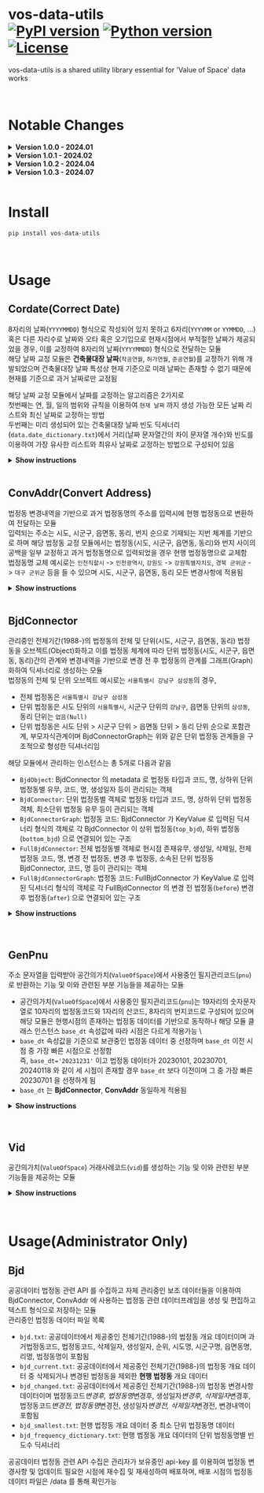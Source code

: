 vos-data-utils <br>
[![PyPI version](https://badge.fury.io/py/vos-data-utils.svg)](https://pypi.org/project/vos-data-utils/)
[![Python version](https://img.shields.io/pypi/pyversions/vos-data-utils)](https://pypi.org/project/vos-data-utils/)
[![License](https://img.shields.io/pypi/l/vos-data-utils.svg)](https://github.com/pandas-dev/vos-data-utils/blob/main/LICENSE)
========

vos-data-utils is a shared utility library essential for 'Value of Space' data works

</br>

# Notable Changes

<details>
<summary><strong>Version 1.0.0 - 2024.01</strong></summary>

<div style="color: gray;">

-   공간의가치 데이터 작업 공용 유틸리티 라이브러리 최초 배포
-   구성원의 개별 라이브러리([vos-mjjo](https://pypi.org/project/vos-mjjo/), [nqnq](https://pypi.org/project/nqnq/)) 기능 통합
-   업데이트
    -   법정동 데이터 업데이트(행정구역 변경사항 반영)
        -   2024년 1월 1일: '경기도 부천시' 관련 행정구역 변경
        -   2024년 1월 18일: '전북특별자치도' 관련 행정구역 변경
    -   법정동 데이터 저장 규칙 업데이트 및 데이터 폴더 구조 업데이트
        -   다중 시점의 법정동 데이터 저장
    -   법정동 관련 모듈 클래스 인스턴스 `base_dt` 속성값 추가 및 `base_dt` 기준으로 적정시점 법정동 읽기 방식 적용
        -   모듈 클래스 인스턴스 생성시 `base_dt` 속성값 이전 시점중 최신 시점 법정동 데이터 선택 및 읽기
    -   genpnu 모듈 업데이트
        -   np.pnu 기반 모듈
        -   모듈 내 함수 리팩터링(refactoring)
        -   모듈 내 함수 타입힌트 강화 및 예외처리 추가
        -   유닛 테스트 코드(`test_genpnu`) 작성
    -   vid 모듈 업데이트
        -   np.pnu 기반 모듈
        -   모듈 내 함수 리팩터링(refactoring)
        -   유닛 테스트 코드(`test_vid`) 작성
    -   배포 관련 업데이트
        -   github action 배포시 파이썬 버전별 빌드(build), 테스트(test) 적용
            -   빌드 및 테스트 파이썬 버전: 3.7, 3.8, 3.9, 3.10, 3.11

</details>
<details>
<summary><strong>Version 1.0.1 - 2024.02</strong></summary>

<div style="color: gray;">

-   업데이트
    -   법정동 데이터 업데이트(행정구역 변경사항 반영)
        -   2024년 2월 1일: '경상북도 영천군 호명읍' 관련 행정구역 변경
    -   날짜 빈도 dictionary 업데이트

</details>
<details>
<summary><strong>Version 1.0.2 - 2024.04</strong></summary>

<div style="color: gray;">

-   업데이트
    -   날짜 빈도 dictionary 업데이트

</details>
<details>
<summary><strong>Version 1.0.3 - 2024.07</strong></summary>

<div style="color: gray;">

-   업데이트
    -   날짜 빈도 dictionary 업데이트

</details>
</br>

# Install

```python
pip install vos-data-utils
```

</br>

# Usage

## Cordate(Correct Date)

8자리의 날짜(`YYYYMMDD`) 형식으로 작성되어 있지 못하고 6자리(`YYYYMM` or `YYMMDD`, ...) 혹은 다른 자리수로 날짜와 오타 혹은 오기입으로 현재시점에서 부적절한 날짜가 제공되었을 경우, 이를 교정하여 8자리의 날짜(`YYYYMMDD`) 형식으로 전달하는 모듈\
해당 날짜 교정 모듈은 **건축물대장 날짜**(`착공연월`, `허가연월`, `준공연월`)를 교정하기 위해 개발되었으며 건축물대장 날짜 특성상 현재 기준으로 미래 날짜는 존재할 수 없기 때문에 현재를 기준으로 과거 날짜로만 교정됨

해당 날짜 교정 모듈에서 날짜를 교정하는 알고리즘은 2가지로\
첫번째는 연, 월, 일의 범위와 규칙을 이용하여 `현재 날짜` 까지 생성 가능한 모든 날짜 리스트와 최신 날짜로 교정하는 방법\
두번째는 미리 생성되어 있는 건축물대장 날짜 빈도 딕셔너리(`data.date_dictionary.txt`)에서 거리(날짜 문자열간의 차이 문자열 개수)와 빈도를 이용하여 가장 유사한 리스트와 최유사 날짜로 교정하는 방법으로 구성되어 있음

<details>
<summary><strong>Show instructions</strong></summary>
<br></br>

**`cordate.get_correct_array`**

-   입력된 문자열을 이용해 날짜 생성 규칙에 따라 현재 날짜까지 생성 가능한 모든 날짜를 리스트로 리턴
-   날짜 생성 규칙이란 연, 월, 일의 범위를 이용하는것으로 연도는 올해연도까지, 월은 1부터 12월까지, 일은 월별로 지정된 일까지를 의미하며 `YYYYMMDD` 형식의 날짜에서 연도는 4자리, 월, 일은 2자리로 표기하지만 자리수 범위는 각 [0:4],[0:2],[0:2] 차지함
-   Example

    -   Run

        ```python
        from vdutils import cordate

        cordate.get_correct_array("99990101")
        cordate.get_correct_array("9990101")
        cordate.get_correct_array("990101")
        cordate.get_correct_array("199901")
        cordate.get_correct_array("019991")
        cordate.get_correct_array("19991")
        cordate.get_correct_array("1999")
        cordate.get_correct_array("9901")

        ```

    -   Output

        ```python
        []
        ["19990101"]
        ["19900101", "19901001", "19990101"]
        ["01990901", "19990101"]
        ["01990901", "19990101"]
        ["01990901", "19990101"]
        ["01990109", "00190909", "01990901", "19990101"]
        ["19900101", "00090901", "19990101"]
        ```

</br>

**`cordate.get_correct_one`**

-   입력된 문자열을 이용해 날짜 생성 규칙에 따라 현재 날짜까지 생성 가능한 모든 날짜 리스트중 가장 최신날짜를 리턴
-   날짜 생성 규칙이란 연,월,일의 범위를 이용하는것으로 연도는 올해연도까지, 월은 1부터 12월까지, 일은 월별로 지정된 일까지를 의미하며 YYYYMMDD 형식의 날짜에서 연도는 4자리, 월, 일은 2자리로 표기하지만 자리수 범위는 각 [0:4],[0:2],[0:2] 차지
-   Example

    -   Run

        ```python
        from vdutils import cordate

        cordate.get_correct_one("99990101")
        cordate.get_correct_one("9990101")
        cordate.get_correct_one("990101")
        cordate.get_correct_one("199901")
        cordate.get_correct_one("019991")
        cordate.get_correct_one("19991")
        cordate.get_correct_one("1999")
        cordate.get_correct_one("9901")

        ```

    -   Output

        ```python
        None
        "19990101"
        "19990101"
        "19990101"
        "19990101"
        "19990101"
        "19990101"
        "19990101"
        ```

</br>

**`cordate.look_up_array`**

-   건축물대장 날짜 빈도 딕셔너리(`data.date_dictionary.txt`) 로드 필요
-   입력된 문자열을 이용해 data 건축물대장 날짜 빈도 딕셔너리(`data.date_dictionary.txt`) 에서 Symspellpy(`max_distance=2`) 알고리즘 적용하여 유사한 날짜 리스트 리턴
-   유사도 가중은 거리, 빈도 순으로 거리가 가까운 순서로 빈도수가 많은 순서로 정렬
-   Example

    -   Run

        ```python
        from vdutils import cordate

        CD = cordate.CorDate()
        CD.load_date_dictionary() # 라이브러리 배포 폴더에 있는 date_dictionary.txt 로드
        CD.look_up_array("99990101")
        ```

    -   Output

        ```python
        [<symspellpy.suggest_item.SuggestItem at 0x7fe5facdab60>,
        <symspellpy.suggest_item.SuggestItem at 0x7fe5fad145e0>,
        <symspellpy.suggest_item.SuggestItem at 0x7fe5fad15960>,
        <symspellpy.suggest_item.SuggestItem at 0x7fe5fad14220>,
        <symspellpy.suggest_item.SuggestItem at 0x7fe5fad164a0>,
        <symspellpy.suggest_item.SuggestItem at 0x7fe5fad151e0>,
        <symspellpy.suggest_item.SuggestItem at 0x7fe5fad155a0>,
        <symspellpy.suggest_item.SuggestItem at 0x7fe5facf5870>,
        <symspellpy.suggest_item.SuggestItem at 0x7fe5fad0c4c0>,
        <symspellpy.suggest_item.SuggestItem at 0x7fe5fad0c520>,
        ...]
        ```

    -   Run

        ```python
        from vdutils import cordate

        CD = cordate.CorDate()
        CD.load_date_dictionary() # 라이브러리 배포 폴더에 있는 date_dictionary.txt 로드

        suggestions = CD.look_up_array("99990101")
        for sugg in suggestions: # symspellpy.suggest_item 타입의 리스트는 반복문을 이용해 값을 확인 가능
            print(sugg)
        ```

    -   Output

        ```python
        19990101, 1, 716 # term, distance, count
        19980101, 2, 1361
        19960101, 2, 1351
        19970101, 2, 1317
        19950101, 2, 1286
        19940101, 2, 1236
        19920101, 2, 870
        19930101, 2, 843
        19910101, 2, 816
        19990901, 2, 743
        ...
        ```

</br>

**`cordate.look_up_one`**

-   건축물대장 날짜 빈도 딕셔너리(`data.date_dictionary.txt`) 로드 필요
-   입력된 문자열을 이용해 data 건축물대장 날짜 빈도 딕셔너리(`data.date_dictionary.txt`) 에서 Symspellpy(`max_distance=2`) 알고리즘 적용하여 거리, 빈도 순으로 유사도 정렬된 날짜 리스트 중 첫번째 날짜(최유사)를 리턴
-   Example

    -   Run

        ```python
        from vdutils import cordate

        CD = cordate.CorDate()
        CD.load_date_dictionary() # 라이브러리 배포 폴더에 있는 date_dictionary.txt 로드
        CD.look_up_one("99990101")
        ```

    -   Output

        ```python
        <symspellpy.suggest_item.SuggestItem at 0x7fe5fad0c190>
        ```

    -   Run

        ```python
        from vdutils import cordate

        CD = cordate.CorDate()
        CD.load_date_dictionary() # 라이브러리 배포 폴더에 있는 date_dictionary.txt 로드
        print(CD.look_up_one("99990101")) # symspellpy.suggest_item 타입의 값 출력문을 이용해 확인 가능
        ```

    -   Output

        ```python
        19990101, 1, 158 # term, distance, count
        ```

</br>

**`cordate.look_up_array_clean`**

-   cordate.look_up_array 와 동일하지만 symspellypy.suggest_item.SuggestItem 타입 리스트를 정렬을 유지한 날짜값만 추출하여 리스트 리턴
-   Example

    -   Run

        ```python
        from vdutils import cordate

        CD = cordate.CorDate()
        CD.load_date_dictionary() # 라이브러리 배포 폴더에 있는 date_dictionary.txt 로드
        CD.look_up_array_clean("99990101")
        ```

    -   Output

        ```python
        ['19990101',
        '19980101',
        '19960101',
        '19970101',
        '19950101',
        '19940101',
        '19920101',
        '19930101',
        '19910101',
        ...]
        ```

</br>

**`cordate.look_up_one_clean`**

-   cordate.look_up_one 과 동일하지만 symspellypy.suggest_item.SuggestItem 타입 리스트를 정렬을 유지한 날짜값만 추출하여 리스트 리턴
-   Example

    -   Run

        ```python
        from vdutils import cordate

        CD = cordate.CorDate()
        CD.load_date_dictionary() # 라이브러리 배포 폴더에 있는 date_dictionary.txt 로드
        CD.look_up_one_clean("99990101")
        ```

    -   Output

        ```python
        '19990101'
        ```

</br>

</details><br>

## ConvAddr(Convert Address)

법정동 변경내역을 기반으로 과거 법정동명의 주소를 입력시에 현행 법정동으로 변환하여 전달하는 모듈\
입력되는 주소는 시도, 시군구, 읍면동, 동리, 번지 순으로 기재되는 지번 체계를 기반으로 하며 해당 법정동 교정 모듈에서는 법정동(시도, 시군구, 읍면동, 동리)와 번지 사이의 공백을 일부 교정하고 과거 법정동명으로 입력되었을 경우 현행 법정동명으로 교체함\
법정동명 교체 예시로는 `인천직할시` -> `인천광역시`, `강원도` -> `강원특별자치도`, `경북 군위군` -> `대구 군위군` 등을 들 수 있으며 시도, 시군구, 읍면동, 동리 모든 변경사항에 적용됨

<details>
<summary><strong>Show instructions</strong></summary>
<br></br>

**`convaddr.correct_simple_spacing`**

-   입력된 주소 문자열(한글로 이루어진 지번 체계 주소)의 2개 이상의 연속된 공백을 단일 공백으로 변환하여 리턴
-   Example

    -   Run

        ```python
        from vdutils import convaddr

        CA = convaddr.ConvAddr()
        print(CA.correct_simple_spacing(addr="서울시 강남구  삼성동 1"))
        ```

    -   Output

        ```python
        서울시 강남구 삼성동 1
        ```

</br>

**`convaddr.correct_smallest_bjd_spacing`**

-   입력된 주소 문자열(한글로 이루어진 지번 체계 주소)의 최소 단위 법정동명("가", "동", "로", "리")과 번지 사이의 공백이 없을경우 단일 공백을 추가하여 리턴
-   Example

    -   Run

        ```python
        from vdutils import convaddr

        CA = convaddr.ConvAddr()
        print(CA.correct_smallest_bjd_spacing(addr="서울시 강남구 삼성동1"))
        ```

    -   Output

        ```python
        서울시 강남구 삼성동 1
        ```

</br>

**`convaddr.correct_changed_bjd`**

-   입력된 주소 문자열(한글로 이루어진 지번 체계 주소)의 과거 법정동명이 존재하면 변경 후 법정동명으로 변환하여 리턴
-   is_log == True 일 경우, 변경 전 후 법정동명을 출력
-   Example

    -   Run

        ```python
        from vdutils import convaddr

        CA = convaddr.ConvAddr()
        print(CA.correct_changed_bjd(addr="강원도 춘천시 서면 현암리 1-1", is_log=False))
        ```

    -   Output

        ```python
        강원특별자치도 춘천시 서면 현암리 1-1
        ```

    -   Run

        ```python
        from vdutils import convaddr

        CA = convaddr.ConvAddr()
        print(CA.correct_changed_bjd(addr="강원도 춘천시 서면 현암리 1-1", is_log=True))
        ```

    -   Output

        ```python
        2024-01-17 14:03:27 | [INFO] | 강원도 춘천시 서면 현암리
        2024-01-17 14:03:27 | [INFO] | 해당 법정동명은 변경되었습니다. 변경전 : [ 강원도 춘천시 서면 현암리 ] 변경후 : [ 강원특별자치도 춘천시 서면 현암리 ]
        강원특별자치도 춘천시 서면 현암리
        ```

</br>

**`convaddr.correct_bjd`**

-   입력된 주소 문자열(한글로 이루어진 지번 체계 주소)의 correct_simple_spacing(법정동 사이 2개 이상의 연속된 공백을 단일 공백으로 변경하는 함수), correct_smallest_bjd_spacing(최소단위 법정동과 번지 사이 공백 수정하는 함수), correct_changed_bjd(과거 법정동명 현행 법정동명으로 교정하는 함수) 순차적으로 실행하여 교정된 현행 주소 문자열을 리턴
-   is_log == True 일 경우, 변경 전 후 법정동명을 출력
-   Example

    -   Run

        ```python
        from vdutils import convaddr

        CA = convaddr.ConvAddr()
        print(CA.correct_bjd(addr="서울시 강남구 삼성동 1", is_log=False))
        ```

    -   Output

        ```python
        서울시 강남구 삼성동 1
        ```

    -   Run

        ```python
        from vdutils import convaddr

        CA = convaddr.ConvAddr()
        print(CA.correct_bjd(addr="강원도춘천시 서면 현암리 1-1", is_log=False))
        print(CA.correct_bjd(addr="강원도 춘천 시 서면 현암리 1-1", is_log=False))
        print(CA.correct_bjd(addr="강원도 춘천시 서면 현암리", is_log=False))
        print(CA.correct_bjd(addr="강원도 춘천시 서면 현암리 1-1", is_log=False))
        print(CA.correct_bjd(addr="강원도 춘천시 서면 현암리1-1", is_log=False))
        print(CA.correct_bjd(addr="강원도   춘천시 서면 현암리 1-1", is_log=False))
        ```

    -   Output

        ```python
        강원도춘천시 서면 현암리 1-1 # 시도, 시군구와 같이 최소단위 법정동의 띄어쓰기가 올바르지 않을 경우, 변환 불가
        강원도 춘천 시 서면 현암리 1-1 # 시도, 시군구와 같이 최소단위 법정동의 띄어쓰기가 올바르지 않을 경우, 변환 불가
        강원특별자치도 춘천시 서면 현암리
        강원특별자치도 춘천시 서면 현암리 1-1
        강원특별자치도 춘천시 서면 현암리 1-1
        강원특별자치도 춘천시 서면 현암리 1-1
        ```

    </details><br>

## BjdConnector

관리중인 전체기간(1988-)의 법정동의 전체 및 단위(시도, 시군구, 읍면동, 동리) 법정동을 오브젝트(Object)화하고 이를 법정동 체계에 따라 단위 법정동(시도, 시군구, 읍면동, 동리)간의 관계와 변경내역을 기반으로 변경 전 후 법정동의 관계를 그래프(Graph)화하여 딕셔너리로 생성하는 모듈\
법정동의 전체 및 단위 오브젝트 예시로는 `서울특별시 강남구 삼성동`의 경우,

-   전체 법정동은 `서울특별시 강남구 삼성동`
-   단위 법정동은 시도 단위의 `서울특별시`, 시군구 단위의 `강남구`, 읍면동 단위의 `삼성동`, 동리 단위는 `없음(Null)`
-   단위 법정동은 시도 단위 > 시군구 단위 > 읍면동 단위 > 동리 단위 순으로 포함관계, 부모자식관계이며 BjdConnectorGraph는 위와 같은 단위 법정동 관계들을 구조적으로 형성한 딕셔너리임

해당 모듈에서 관리하는 인스턴스는 총 5개로 다음과 같음

-   `BjdObject`: BjdConnector 의 metadata 로 법정동 타입과 코드, 명, 상하위 단위 법정동별 유무, 코드, 명, 생성일자 등이 관리되는 객체
-   `BjdConnector`: 단위 법정동별 객체로 법정동 타입과 코드, 명, 상하위 단위 법정동 객체, 최소단위 법정동 유무 등이 관리되는 객체
-   `BjdConnectorGraph`: 법정동 코드: BjdConnector 가 KeyValue 로 입력된 딕셔너리 형식의 객체로 각 BjdConnector 이 상위 법정동(`top_bjd`), 하위 법정동(`bottom_bjd`) 으로 연결되어 있는 구조
-   `FullBjdConnector`: 전체 법정동별 객체로 현시점 존재유무, 생성일, 삭제일, 전체 법정동 코드, 명, 변경 전 법정동, 변경 후 법정동, 소속된 단위 법정동 BjdConnector, 코드, 명 등이 관리되는 객체
-   `FullBjdConnectorGraph`: 법정동 코드: FullBjdConnector 가 KeyValue 로 입력된 딕셔너리 형식의 객체로 각 FullBjdConnector 의 변경 전 법정동(`before`) 변경 후 법정동(`after`) 으로 연결되어 있는 구조

<details>
<summary><strong>Show instructions</strong></summary>
<br></br>

**`BjdConnectorGraph`**

-   단위 법정동 커넥터 그래프(Graph) 클래스
-   단위 법정동 커넥터 그래프(Graph) 는 **단위 법정동간의 관계**를 정의한 그래프
    ```
    |-- 시도 (Node)
    |   |
    |   |-- 시군구 (Node)
    |   |   |
    |   |   |-- 읍면동 (Node)
    |   |   |   |
    |   |   |   |-- 동리 (Node)
    |   |   |   |-- 동리 (Node)
    |   |   |   |-- ...
    |   |   |-- 읍면동 (Node)
    |   |   |   |
    |   |   |   |-- 동리 (Node)
    |   |   |   |-- 동리 (Node)
    |   |   |   |-- ...
    |   |   |-- ...
    |   |
    |   |-- 시군구 (Node)
    |   |   |
    |   |   |-- 읍면동 (Node)
    |   |   |-- 읍면동 (Node)
    |   |   |-- ...
    |   |-- ...
    |-- ...
    ```
-   단위 법정동 커넥터 그래프(Graph) 는 단위 법정동 커넥터(Connector)들을 생성하고 관계를 설정하여 각 단위 법정동 커넥터(Connector)의 값을 업데이트 함. 또한 결과물을 key, value{단위 법정동 코드: 단위 법정동 커넥터(Connector)} 형태의 딕셔너리(dictionary) `bjd_connectors` 와 데이터프레임(pandas.DataFrame()) `bjd_current_df` 로 생성하고 편집하여 보유함
-   Example

    -   Run

        ```python
        from vdutils.bjdconnector import BjdConnectorGraph

        BCG = BjdConnectorGraph()
        BCG.bjd_connectors
        ```

    -   Output

        ```
        {'1100000000': BjdConnector(),
        '1111000000': BjdConnector(),
        '1111010100': BjdConnector(),
        '1111010200': BjdConnector(),
        '1111010300': BjdConnector(),
        '1111010400': BjdConnector(),
        '1111010500': BjdConnector(),
        '1111010600': BjdConnector(),
        '1111010700': BjdConnector(),
        '1111010800': BjdConnector(),
        '1111010900': BjdConnector(),
        ...}
        ```

</br>

**`BjdConnector`**

-   단위 법정동 커넥터(Connector) 클래스
-   단위 법정동 커넥터(Connector) 는 해당 단위 법정동의 오브젝트(Object)를 메타데이터(metadata)로 보유하며, 단위 법정동 코드(`bjd_cd`), 단위 법정동 명(`bjd_nm`), 단위 법정동 타입(`typ`), 상위 법정동 코드 리스트(`top_bjd_cd`), 상위 법정동 명 리스트(`top_bjd_nm`), 상위 법정동 커넥터(`top_bjd`), 하위 법정동 코드(`bottom_bjd_cd`), 하위 법정동 명(`bottom_bjd_nm`), 하위 법정동 커넥터(`bottom_bjd`) 등의 데이터를 포함하고 있음
-   단위 법정동 커넥터 구조는 아래와 같음

    -   Class

        ```python
        @dataclass
        class BjdConnector():

            def __init__(
                self,
                bjd_cd: str,
                full_bjd_nm: str
            ):
                self.typ: str = None
                self.bjd_cd: str = bjd_cd
                self.bjd_nm: str = None
                self.full_bjd_nm: str = full_bjd_nm
                self.metadata: BjdObject() = None
                self.top_bjd_typ: Optional[str] = None
                self.top_bjd_cd: List[str] = []
                self.top_bjd_nm: List[str] = []
                self.top_bjd: List[BjdConnector()] = []
                self.bottom_bjd_cd: List[str] = []
                self.bottom_bjd_nm: List[str] = []
                self.bottom_bjd: List[BjdConnector()] = []
                self.is_smallest: bool = None
                self._update_metadata()
                self._update_top_bjd()
        ```

-   Example

    -   Run

        ```python
        from vdutils.bjdconnector import BjdConnectorGraph

        BCG = BjdConnectorGraph()
        BCG.bjd_connectors.get('1100000000')._print()
        ```

    -   Output

        ```
        typ: sido
        bjd_cd: 1100000000
        bjd_nm: 서울특별시
        full_bjd_nm: 서울특별시
        metadata: BjdObject()
        top_bjd_typ: None
        top_bjd_cd: []
        top_bjd_nm: []
        top_bjd: []
        bottom_bjd_cd: ['1111000000', '1114000000', '1117000000', '1120000000', '1121500000', '1123000000', '1126000000', '1129000000', '1130500000', '1132000000', '1135000000', '1138000000', '1141000000', '1144000000', '1147000000', '1150000000', '1153000000', '1154500000', '1156000000', '1159000000', '1162000000', '1165000000', '1168000000', '1171000000', '1174000000']
        bottom_bjd_nm: ['종로구', '중구', '용산구', '성동구', '광진구', '동대문구', '중랑구', '성북구', '강북구', '도봉구', '노원구', '은평구', '서대문구', '마포구', '양천구', '강서구', '구로구', '금천구', '영등포구', '동작구', '관악구', '서초구', '강남구', '송파구', '강동구']
        bottom_bjd: [BjdConnector(), BjdConnector(), BjdConnector(), BjdConnector(), BjdConnector(), BjdConnector(), BjdConnector(), BjdConnector(), BjdConnector(), BjdConnector(), BjdConnector(), BjdConnector(), BjdConnector(), BjdConnector(), BjdConnector(), BjdConnector(), BjdConnector(), BjdConnector(), BjdConnector(), BjdConnector(), BjdConnector(), BjdConnector(), BjdConnector(), BjdConnector(), BjdConnector()]
        is_smallest: False
        ```

</br>

**`BjdObject`**

-   단위 법정동 오브젝트(Object) 클래스
-   단위 법정동 오브젝트(Object) 는 해당 단위 법정동의 단위 법정동 코드(`bjd_cd`), 단위 법정동 명(`bjd_nm`), 단위 법정동 타입(`typ`) 등의 데이터를 포함하고 있음
-   BjdConnector 의 메타데이터(metadata) 값으로 되어있음
-   단위 법정동 오브젝트(Object) 구조는 아래와 같음

    -   Class

        ```python
        @dataclass
        class BjdObject():

            def __init__(
                self,
                bjd_cd: str,
                full_bjd_nm: str
            ):
                self.bjd_cd: str = bjd_cd
                self.full_bjd_nm: str = full_bjd_nm
                self.typ: str = None
                self.sido: Optional[bool] = None
                self.sgg: Optional[bool] = None
                self.emd: Optional[bool] = None
                self.ri: Optional[bool] = None
                self.sido_nm: Optional[str] = None
                self.sgg_nm: Optional[str] = None
                self.emd_nm: Optional[str] = None
                self.ri_nm: Optional[str] = None
                self.sido_cd: Optional[str] = None
                self.sgg_cd: Optional[str] = None
                self.emd_cd: Optional[str] = None
                self.ri_cd: Optional[str] = None
                self.bjd_nm: str = None
                self._prepare()
        ```

-   Example

    -   Run

        ```python
        from vdutils.bjdconnector import BjdConnectorGraph

        BCG = BjdConnectorGraph()
        BCG.bjd_connectors.get('1100000000').metadata._print()
        ```

    -   Output

        ```
        bjd_cd: 1100000000
        bjd_nm: 서울특별시
        full_bjd_nm: 서울특별시
        typ: sido
        sido: True
        sgg: None
        emd: None
        ri: None
        sido_nm: 서울특별시
        sgg_nm: None
        emd_nm: None
        ri_nm: None
        sido_cd: 1100000000
        sgg_cd: None
        emd_cd: None
        ri_cd: None
        ```

</br>

**`FullBjdConnectorGraph`**

-   법정동 커넥터 그래프(Graph) 클래스
-   법정동 커넥터 그래프(Graph) 는 BjdConnectorGraph 에 **변경 전 후 관계**를 추가한 그래프
-   법정동 커넥터 그래프(Graph) 는 법정동 커넥터(Connector)들을 생성하고 관계를 설정하여 각 법정동 커넥터(Connector)의 값을 업데이트 함. 또한 결과물을 key, value{법정동 코드: 법정동 커넥터(Connector)} 형태의 딕셔너리(dictionary) `full_bjd_connectors` 와 데이터프레임(pandas.DataFrame()) `bjd_df` 로 생성하고 편집하여 보유함
-   Example

    -   Run

        ```python
        from vdutils.bjdconnector import FullBjdConnectorGraph

        FBCG = FullBjdConnectorGraph()
        FBCG.bjd_connectors
        ```

    -   Output

        ```
        {'1100000000': FullBjdConnector(),
        '1111000000': FullBjdConnector(),
        '1111010100': FullBjdConnector(),
        '1111010200': FullBjdConnector(),
        '1111010300': FullBjdConnector(),
        '1111010400': FullBjdConnector(),
        '1111010500': FullBjdConnector(),
        '1111010600': FullBjdConnector(),
        '1111010700': FullBjdConnector(),
        '1111010800': FullBjdConnector(),
        '1111010900': FullBjdConnector(),
        ...}
        ```

</br>

**`FullBjdConnector`**

-   법정동 커넥터(Connector) 클래스
-   법정동 커넥터(Connector) 는 법정동 코드(`full_bjd_cd`), 법정동 명(`full_bjd_nm`), 현재 존재 여부(`is_exist`), 생성일(`created_dt`), 삭제일(`deleted_dt`), 변경 전 법정동 코드(`before_bjd_cd`), 변경 전 법정동 커넥터 리스트(`before`), 변경 후 법정동 커넥터 리스트(`after`), 각 단위 법정동별 BjdConnector(`sido_bjd_connector`, `sgg_bjd_connector`, `emd_bjd_connector`, `ri_bjd_connector`) 등의 데이터를 포함하고 있음
-   변경 전 법정동 커넥터 리스트(`before`)와 변경 후 법정동 커넥터 리스트(`after`)가 리스트 타입인 이유는 여러 법정동의 일정 영역을 분리해서 새로운 법정동이 생성되거나 사라지는 등의 법정동의 관계가 일대일 관계가 일대다 혹은 다대일 관계와 같은 예외적인 경우도 존재하기 때문
-   법정동 커넥터 구조는 아래와 같음

    -   Class

        ```python
        @dataclass
        class FullBjdConnector():

            def __init__(
                self,
                full_bjd_cd: str,
                full_bjd_nm: str,
                created_dt: str,
                deleted_dt: str,
                before_bjd_cd: str
            ):
                self.full_bjd_cd: str = full_bjd_cd
                self.full_bjd_nm: str = full_bjd_nm
                self.is_exist: bool = None
                self.created_dt: Optional[str] = created_dt
                self.deleted_dt: Optional[str] = deleted_dt
                self.before_bjd_cd: Optional[str] = before_bjd_cd
                self.before: List[FullBjdConnector] = []
                self.after: List[FullBjdConnector] = []
                self.is_smallest: bool = None
                self.sido: Optional[bool] = None
                self.sgg: Optional[bool] = None
                self.emd: Optional[bool] = None
                self.ri: Optional[bool] = None
                self.sido_nm: Optional[str] = None
                self.sgg_nm: Optional[str] = None
                self.emd_nm: Optional[str] = None
                self.ri_nm: Optional[str] = None
                self.sido_cd: Optional[str] = None
                self.sgg_cd: Optional[str] = None
                self.emd_cd: Optional[str] = None
                self.ri_cd: Optional[str] = None
                self.sido_bjd_connector: Optional[BjdConnector] = None
                self.sgg_bjd_connector: Optional[BjdConnector] = None
                self.emd_bjd_connector: Optional[BjdConnector] = None
                self.ri_bjd_connector: Optional[BjdConnector] = None
                self.is_exist = self._get_is_exist()
                self._get_bjd_connectors()
        ```

-   Example

    -   Run

        ```python
        from vdutils.bjdconnector import FullBjdConnectorGraph

        FBCG = FullBjdConnectorGraph()
        FBCG.full_bjd_connectors.get('5100000000')._print()
        ```

    -   Output

        ```
        full_bjd_cd: 5100000000
        full_bjd_nm: 강원특별자치도
        is_exist: True
        created_dt: 2023-06-09
        deleted_dt: None
        before: [FullBjdConnector()]
        after: []
        is_smallest: None
        sido: True
        sgg: None
        emd: None
        ri: None
        sido_nm: 강원특별자치도
        sgg_nm: None
        emd_nm: None
        ri_nm: None
        sido_cd: 5100000000
        sgg_cd: None
        emd_cd: None
        ri_cd: None
        sido_bjd_connector: BjdConnector()
        sgg_bjd_connector: None
        emd_bjd_connector: None
        ri_bjd_connector: None
        ```

    -   Run

        ```python
        # 5100000000 의 단위 법정동별 BjdConnector 또한 조회 가능하며 5100000000 의 경우, 시도 단위 법정동이므로 시도 단위 BjdConnector 를 조회하면 아래와 같은 출력을 확인가능 함
        FBCG.full_bjd_connectors.get('5100000000').sido_bjd_connector._print()
        ```

    -   Output

        ```
        typ: sido
        bjd_cd: 5100000000
        bjd_nm: 강원특별자치도
        full_bjd_nm: 강원특별자치도
        metadata: BjdObject()
        top_bjd_typ: None
        top_bjd_cd: []
        top_bjd_nm: []
        top_bjd: []
        bottom_bjd_cd: ['5111000000', '5113000000', '5115000000', '5117000000', '5119000000', '5121000000', '5123000000', '5172000000', '5173000000', '5175000000', '5176000000', '5177000000', '5178000000', '5179000000', '5180000000', '5181000000', '5182000000', '5183000000']
        bottom_bjd_nm: ['춘천시', '원주시', '강릉시', '동해시', '태백시', '속초시', '삼척시', '홍천군', '횡성군', '영월군', '평창군', '정선군', '철원군', '화천군', '양구군', '인제군', '고성군', '양양군']
        bottom_bjd: [BjdConnector(), BjdConnector(), BjdConnector(), BjdConnector(), BjdConnector(), BjdConnector(), BjdConnector(), BjdConnector(), BjdConnector(), BjdConnector(), BjdConnector(), BjdConnector(), BjdConnector(), BjdConnector(), BjdConnector(), BjdConnector(), BjdConnector(), BjdConnector()]
        is_smallest: False
        ```

    -   Run

        ```python
        # 5100000000 의 변경 전 법정동 데이터는 .before 를 통해서 조회 가능하며 해당 데이터는 리스트 타입이기 때문에 순서값을 지정해줘야 함
        # 다수의 법정동의 일부 영역에서 분리되어 생성된 예외적인 경우도 존재하나 일반적으로는 첫번째 값으로 조회가능 함
        FBCG.full_bjd_connectors.get('5100000000').before[0]._print()
        ```

    -   Output

        ```
        full_bjd_cd: 4200000000
        full_bjd_nm: 강원도
        is_exist: False
        created_dt: 1988-04-23
        deleted_dt: 2023-06-09
        before: []
        after: [FullBjdConnector()] # 변경 전 법정동 데이터이므로 after 에 변경 후 법정동 데이터가 존재
        is_smallest: None
        sido: True
        sgg: None
        emd: None
        ri: None
        sido_nm: 강원도
        sgg_nm: None
        emd_nm: None
        ri_nm: None
        sido_cd: 4200000000
        sgg_cd: None
        emd_cd: None
        ri_cd: None
        sido_bjd_connector: BjdConnector()
        sgg_bjd_connector: None
        emd_bjd_connector: None
        ri_bjd_connector: None
        ```

    -   Run

        ```python
        # 5100000000 의 변경 전 법정동 데이터의 단위 법정동별 BjdConnector 또한 조회 가능하며 5100000000 의 변경 전 법정동 데이터 경우도 시도 단위 법정동이므로 시도 단위 BjdConnector 를 조회하면 아래와 같은 출력을 확인가능 함
        FBCG.full_bjd_connectors.get('5100000000').before[0].sido_bjd_connector._print()
        ```

    -   Output

        ```
        typ: sido
        bjd_cd: 4200000000
        bjd_nm: 강원도
        full_bjd_nm: 강원도
        metadata: BjdObject()
        top_bjd_typ: None
        top_bjd_cd: []
        top_bjd_nm: []
        top_bjd: []
        bottom_bjd_cd: ['4205000000', '4211000000', '4213000000', '4215000000', '4217000000', '4219000000', '4221000000', '4223000000', '4271000000', '4271500000', '4272000000', '4273000000', '4274000000', '4274500000', '4275000000', '4276000000', '4277000000', '4278000000', '4279000000', '4280000000', '4281000000', '4282000000', '4283000000', '4284000000', '4285000000']
        bottom_bjd_nm: ['울진군', '춘천시', '원주시', '강릉시', '동해시', '태백시', '속초시', '삼척시', '춘성군', '춘천군', '홍천군', '횡성군', '원성군', '원주군', '영월군', '평창군', '정선군', '철원군', '화천군', '양구군', '인제군', '고성군', '양양군', '명주군', '삼척군']
        bottom_bjd: [BjdConnector(), BjdConnector(), BjdConnector(), BjdConnector(), BjdConnector(), BjdConnector(), BjdConnector(), BjdConnector(), BjdConnector(), BjdConnector(), BjdConnector(), BjdConnector(), BjdConnector(), BjdConnector(), BjdConnector(), BjdConnector(), BjdConnector(), BjdConnector(), BjdConnector(), BjdConnector(), BjdConnector(), BjdConnector(), BjdConnector(), BjdConnector(), BjdConnector()]
        is_smallest: False
        ```

</details><br>
<br>

## GenPnu

주소 문자열을 입력받아 공간의가치(`ValueOfSpace`)에서 사용중인 필지관리코드(`pnu`)로 반환하는 기능 및 이와 관련된 부분 기능들을 제공하는 모듈

-   공간의가치(`ValueOfSpace`)에서 사용중인 필지관리코드(`pnu`)는 19자리의 숫자문자열로 10자리의 법정동코드와 1자리의 산코드, 8자리의 번지코드로 구성되어 있으며 해당 모듈은 현행시점의 존재하는 법정동 데이터를 기반으로 동작하나 해당 모듈 클래스 인스턴스 `base_dt` 속성값에 따라 시점은 다르게 적용가능 \
-   `base_dt` 속성값을 기준으로 보관중인 법정동 데이터 중 선정하며 `base_dt` 이전 시점 중 가장 빠른 시점으로 선정함\
    즉, `base_dt='20231231'` 이고 법정동 데이터가 20230101, 20230701, 20240118 와 같이 세 시점이 존재할 경우 `base_dt` 보다 이전이며 그 중 가장 빠른 20230701 을 선정하게 됨
-   `base_dt` 는 **BjdConnector**, **ConvAddr** 동일하게 적용됨

<details>
<summary><strong>Show instructions</strong></summary>
<br></br>

**`genpnu(GeneratePNU)`**

-   초기 모듈 인스턴스 생성시 `base_dt(default=None)` 를 제공하지 않으면 보유중인 법정동 데이터 중 최신 시점으로 호출하며 `base_dt` 전달시에는 위의 base_dt 설명과 동일하게 동작하며 호출된 법정동 데이터 시점을 로그로 출력함
-   Example

    -   Run

        ```python
        from vdutils.genpnu import GenPnu

        GP = GenPnu()
        ```

    -   Output

        ```
        YYYY-MM-DD HH:MM:SS | [INFO] | 적용 법정동 데이터 시점: 20240118
        ```

    -   Run

        ```python
        from vdutils.genpnu import GenPnu

        GP = GenPnu(base_dt='20231231')
        ```

    -   Output

        ```
        YYYY-MM-DD HH:MM:SS | [INFO] | 적용 법정동 데이터 시점: 20230701
        ```

<br>

**`genpnu.get_bjd_cd`**

-   입력된 문자열(한글 법정동명)의 법정동 코드로 리턴
-   입력 문자열은 string 타입이어야 하며, 한글과 숫자, 공백으로만 이루어진 문자열이어야 함
-   입력된 문자열의 타입과 형식 오류는 예외 처리되나 이 외의 경우 예외형식의 응답을 반환하며 error, msg 를 통해 예외유무를 확인할 수 있음
-   Example

    -   Run

        ```python
        from vdutils.genpnu import GenPnu

        GP = GenPnu()
        GP.get_bjd_cd(bjd_nm='서울특별시 강남구 삼성동') # 정상적인 법정동명 입력
        ```

    -   Output

        ```
        {'error': False,
        'bjd_cd': '1168010500',
        'deleted_dt': None,
        'base_dt': '2024-01-18',
        'msg': ''}
        ```

    -   Run

        ```python
        from vdutils.genpnu import GenPnu

        GP = GenPnu()
        GP.get_bjd_cd(bjd_nm='부산광역시 강남구 삼성동') # 비정상적인 법정동명 입력
        ```

    -   Output

        ```
        {'error': True,
        'bjd_cd': None,
        'deleted_dt': None,
        'base_dt': '2024-01-18',
        'msg': "'부산광역시 강남구 삼성동' is not a valid legal district name"}
        ```

<br>

**`genpnu.get_bjd_data`**

-   입력된 문자열(법정동 코드)에 해당하는 법정동 데이터(각 단위 법정동명, 생성일자, 삭제일자)를 리턴
-   입력 문자열은 string 타입이어야 하며, 법정동 코드 형식인 10자리의 숫자 문자열이어야 함
-   입력된 문자열의 타입과 형식 오류는 예외 처리되나 이 외의 경우 예외형식의 응답을 반환하며 error, msg 를 통해 예외유무를 확인할 수 있음
-   Example

    -   Run

        ```python
        from vdutils.genpnu import GenPnu

        GP = GenPnu()
        GP.get_bjd_data(bjd_cd='1168010500') # 정상적인 법정동코드 입력
        ```

    -   Output

        ```
        {'error': False,
        'sido_nm': '서울특별시',
        'sgg_nm': '강남구',
        'emd_nm': '삼성동',
        'ri_nm': None,
        'full_bjd_nm': '서울특별시 강남구 삼성동',
        'created_dt': '1988-04-23',
        'deleted_dt': None,
        'base_dt': '2024-01-18',
        'msg': ''}
        ```

    -   Run

        ```python
        from vdutils.genpnu import GenPnu

        GP = GenPnu()
        GP.get_bjd_data(bjd_cd='1234567890') # 비정상적인 법정동코드 입력
        ```

    -   Output

        ```
        {'error': True,
        'sido_nm': None,
        'sgg_nm': None,
        'emd_nm': None,
        'ri_nm': None,
        'full_bjd_nm': None,
        'created_dt': None,
        'deleted_dt': None,
        'base_dt': '2024-01-18',
        'msg': "'1234567890' is not a valid legal district code"}
        ```

<br>

**`genpnu.generate_pnu`**

-   입력된 문자열(법정동 코드, 지번)을 필지관리번호(pnu)로 변환하여 반환
-   입력 문자열 중 법정동 코드는 string 타입이어야 하며, 법정동 코드 형식인 10자리의 숫자 문자열이어야 함
-   입력 문자열 중 지번은 string 타입이어야 하며, '산'을 포함한 본번과 부번이 결합된 문자열이어야 하며 본번과 부번은 최대 4자리의 숫자 문자열이어야 함
-   입력 문자열 중 지번에서 '산'과 번지 사이에 공백 유무는 상관없으며 지번의 올바른 형식은 다음과 같음
    -   산 0000-0000 (산0000-0000)
    -   산 0000 (산0000)
    -   0000-0000
    -   0000
-   입력된 문자열의 타입과 형식 오류는 예외 처리되나 이 외의 경우 예외형식의 응답을 반환하며 error, msg 를 통해 예외유무를 확인할 수 있음

-   Example

    -   Run

        ```python
        from vdutils.genpnu import GenPnu

        GP = GenPnu()
        GP.generate_pnu_from_bjd_nm(
            bjd_nm='1168010500',
            jibun='1-1'
        ) # 정상적인 법정동코드, 지번 입력

        ```

    -   Output

        ```
        {'error': False,
        'pnu': '1168010500100010001',
        'bjd_cd': '1168010500',
        'mountain_cd': '1',
        'bunji_cd': '00010001',
        'bjd_datas': {'error': False,
        'sido_nm': '서울특별시',
        'sgg_nm': '강남구',
        'emd_nm': '삼성동',
        'ri_nm': None,
        'full_bjd_nm': '서울특별시 강남구 삼성동',
        'created_dt': '1988-04-23',
        'deleted_dt': None,
        'base_dt': '2024-01-18',
        'msg': ''},
        'bun': '1',
        'ji': '1',
        'msg': '',
        'base_dt': '2024-01-18'}
        ```

    -   Run

        ```python
        from vdutils.genpnu import GenPnu

        GP = GenPnu()
        GP.generate_pnu(
            bjd_cd='1234567890',
            jibun='1-1'
        ) # 존재하지 않는 법정동코드, 정상적인 지번 입력
        ```

    -   Output

        ```
        {'error': True,
        'pnu': '1234567890100000000',
        'bjd_cd': '1234567890',
        'mountain_cd': '1',
        'bunji_cd': '00000000',
        'bjd_datas': {'error': True,
        'sido_nm': None,
        'sgg_nm': None,
        'emd_nm': None,
        'ri_nm': None,
        'full_bjd_nm': None,
        'created_dt': None,
        'deleted_dt': None,
        'base_dt': '2024-01-18',
        'msg': "'1234567890' is not a valid legal district code"},
        'bun': '0',
        'ji': '0',
        'msg': '블록지번',
        'base_dt': '2024-01-18'}
        ```

    -   Run

        ```python
        from vdutils.genpnu import GenPnu

        GP = GenPnu()
        GP.generate_pnu(
            bjd_cd='1168010500',
            jibun=''
        ) # 정상적인 법정동코드, 비정상적인 지번 입력
        ```

    -   Output

        ```
        {'error': True,
        'pnu': '1168010500100000000',
        'bjd_cd': '1168010500',
        'mountain_cd': '1',
        'bunji_cd': '00000000',
        'bjd_datas': {'error': False,
        'sido_nm': '서울특별시',
        'sgg_nm': '강남구',
        'emd_nm': '삼성동',
        'ri_nm': None,
        'full_bjd_nm': '서울특별시 강남구 삼성동',
        'created_dt': '1988-04-23',
        'deleted_dt': None,
        'base_dt': '2024-01-18',
        'msg': ''},
        'bun': '0',
        'ji': '0',
        'msg': '블록지번',
        'base_dt': '2024-01-18'}
        ```

**`genpnu.generate_pnu_from_bjd_nm`**

-   입력된 문자열(법정동 명, 지번)을 필지관리번호(pnu)로 변환하여 반환
-   입력 문자열은 string 타입이어야 하며, 한글과 숫자, 공백으로만 이루어진 문자열이어야 함
-   입력 문자열 중 지번은 string 타입이어야 하며, '산'을 포함한 본번과 부번이 결합된 문자열이어야 하며 본번과 부번은 최대 4자리의 숫자 문자열이어야 함. 본번과 부번은 '-' 으로 구분함
-   입력 문자열 중 지번에서 '산'과 번지 사이에 공백 유무는 상관없으며 지번의 올바른 형식은 다음과 같음
    -   산 0000-0000 (산0000-0000)
    -   산 0000 (산0000)
    -   0000-0000
    -   0000
-   입력된 문자열의 타입과 형식 오류는 예외 처리되나 이 외의 경우 예외형식의 응답을 반환하며 error, msg 를 통해 예외유무를 확인할 수 있음

-   Example

    -   Run

        ```python
        from vdutils.genpnu import GenPnu

        GP = GenPnu()
        GP.generate_pnu_from_bjd_nm(
            bjd_nm='서울특별시 강남구 삼성동',
            jibun='산 1000-1000'
        ) # 정상적인 법정동명, 지번 입력
        ```

    -   Output

        ```
        {'error': False,
        'pnu': '1168010500210001000',
        'bjd_cd': '1168010500',
        'mountain_cd': '2',
        'bunji_cd': '10001000',
        'bjd_datas': {'error': False,
        'sido_nm': '서울특별시',
        'sgg_nm': '강남구',
        'emd_nm': '삼성동',
        'ri_nm': None,
        'full_bjd_nm': '서울특별시 강남구 삼성동',
        'created_dt': '1988-04-23',
        'deleted_dt': None,
        'base_dt': '2024-01-18',
        'msg': ''},
        'bun': '1000',
        'ji': '1000',
        'msg': '',
        'base_dt': '2024-01-18'}
        ```

    -   Run

        ```python
        from vdutils.genpnu import GenPnu

        GP = GenPnu()
        GP.generate_pnu_from_bjd_nm(
            bjd_nm='부산광역시 강남구 삼성동',
            jibun='산 1000-1000'
        ) # 존재하지 않는 법정동명, 정상적인 지번 입력
        ```

    -   Output

        ```
        {'error': True,
        'pnu': None,
        'bjd_cd': None,
        'mountain_cd': None,
        'bunji_cd': None,
        'bjd_datas': None,
        'bun': None,
        'ji': None,
        'msg': "올바르지 않은 법정동명('부산광역시 강남구 삼성동' is not a valid legal district name)",
        'base_dt': '2024-01-18'}
        ```

    -   Run

        ```python
        from vdutils.genpnu import GenPnu

        GP = GenPnu()
        GP.generate_pnu_from_bjd_nm(
            bjd_nm='서울특별시 강남구 삼성동',
            jibun=''
        ) # 정상적인 법정동코드, 비정상적인 지번 입력
        ```

    -   Output

        ```
        {'error': True,
        'pnu': '1168010500100000000',
        'bjd_cd': '1168010500',
        'mountain_cd': '1',
        'bunji_cd': '00000000',
        'bjd_datas': {'error': False,
        'sido_nm': '서울특별시',
        'sgg_nm': '강남구',
        'emd_nm': '삼성동',
        'ri_nm': None,
        'full_bjd_nm': '서울특별시 강남구 삼성동',
        'created_dt': '1988-04-23',
        'deleted_dt': None,
        'base_dt': '2024-01-18',
        'msg': ''},
        'bun': '0',
        'ji': '0',
        'msg': '블록지번',
        'base_dt': '2024-01-18'}
        ```

</details><br>
<br>

## Vid

공간의가치(`ValueOfSpace`) 거래사례코드(`vid`)를 생성하는 기능 및 이와 관련된 부분 기능들을 제공하는 모듈

<details>
<summary><strong>Show instructions</strong></summary>
<br></br>

**`vid.generate_registration_vid`**

-   주어진 입력값(pnu, contract_ymd, price, unit_ar, lot_ar, seller, buyer) 를 변환 새시값으로 생성하여 리턴
-   각 입력값들의 타입정의 및 형식이 명확하지 않아, TypeError, ValueError 를 정의하지 않고 모든 오류에 대해 동일한 예외용 응답만을 반환
-   Example

    -   Run

        ```python
        from vdutils.vid import Vid

        V = Vid()
        V.generate_registration_vid(
            pnu='1234567890123456789',
            contract_ymd='20240101',
            price='100',
            unit_ar='100.1',
            lot_ar=100.1,
            seller='seller,
            buyer='buyer',
        )
        ```

    -   Output

        ```
        ['R_1234567890_581e28e445_0000',
        '581e28e4457103048784572e858c5ed1297cf8747169a8454e98a19233036f55',
        '1234567890123456789_20240101_100_100.1_100.1_seller_buyer']
        ```

    -   Run

        ```python
        from vdutils.vid import Vid

        V = Vid()
        V.generate_registration_vid(
            pnu='12345678901234567890', # 비정상적인 pnu 입력
            contract_ymd='20240101',
            price='100',
            unit_ar='100.1',
            lot_ar=100.1,
            seller='seller,
            buyer='buyer',
        )
        ```

    -   Output

        ```
        ['R_pnu10dhead_hashstring_0000', None, None]
        ```

<br>

</details><br>
<br>

# Usage(Administrator Only)

## Bjd

공공데이터 법정동 관련 API 를 수집하고 자체 관리중인 보조 데이터들을 이용하여 BjdConnector, ConvAddr 에 사용하는 법정동 관련 데이터프레임을 생성 및 편집하고 텍스트 형식으로 저장하는 모듈\
관리중인 법정동 데이터 파일 목록

-   `bjd.txt`: 공공데이터에서 제공중인 전체기간(1988-)의 법정동 개요 데이터이며 과거법정동코드, 법정동코드, 삭제일자, 생성일자, 순위, 시도명, 시군구명, 읍면동명, 리명, 법정동명이 포함됨
-   `bjd_current.txt`: 공공데이터에서 제공중인 전체기간(1988-)의 법정동 개요 데이터 중 삭제되거나 변경된 법정동을 제외한 **현행 법정동** 개요 데이터
-   `bjd_changed.txt`: 공공데이터에서 제공중인 전체기간(1988-)의 법정동 변경사항 데이터이며 법정동코드*변경후, 법정동명*변경후, 생성일자*변경후, 삭제일자*변경후, 법정동코드*변경전, 법정동명*변경전, 생성일자*변경전, 삭제일자*변경전, 변경내역이 포함됨
-   `bjd_smallest.txt`: 현행 법정동 개요 데이터 중 최소 단위 법정동명 데이터
-   `bjd_frequency_dictionary.txt`: 현행 법정동 개요 데이터의 단위 법정동명별 빈도수 딕셔너리

공공데이터 법정동 관련 API 수집은 관리자가 보유중인 api-key 를 이용하여 법정동 변경사항 및 업데이트 필요한 시점에 재수집 및 재새성하여 배포하며, 배포 시점의 법정동 데이터 파일은 /data 를 통해 확인가능
